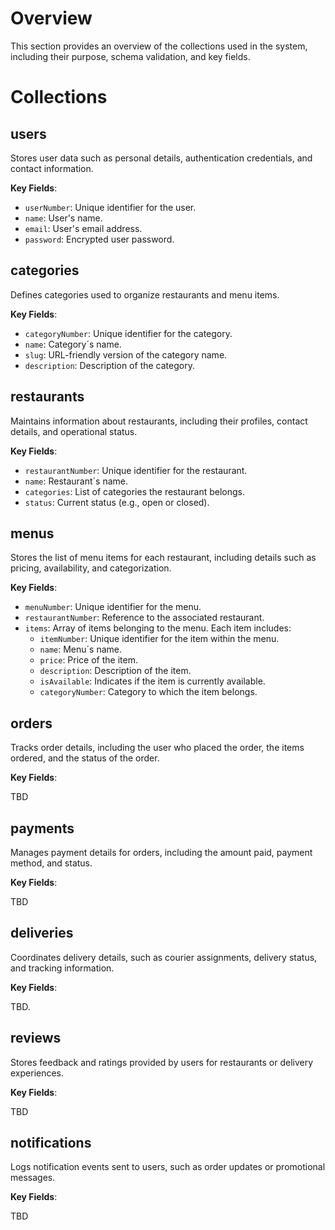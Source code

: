 # Overview

This section provides an overview of the collections used in the system, including their purpose, schema validation, and key fields.

# Collections

## users

Stores user data such as personal details, authentication credentials, and contact information.

**Key Fields**:

- `userNumber`: Unique identifier for the user.
- `name`: User's name.
- `email`: User's email address.
- `password`: Encrypted user password.

## categories

Defines categories used to organize restaurants and menu items.

**Key Fields**:

- `categoryNumber`: Unique identifier for the category.
- `name`: Category´s name.
- `slug`: URL-friendly version of the category name.
- `description`: Description of the category.

## restaurants

Maintains information about restaurants, including their profiles, contact details, and operational status.

**Key Fields**:

- `restaurantNumber`: Unique identifier for the restaurant.
- `name`: Restaurant´s name.
- `categories`: List of categories the restaurant belongs.
- `status`: Current status (e.g., open or closed).

## menus

Stores the list of menu items for each restaurant, including details such as pricing, availability, and categorization.

**Key Fields**:

- `menuNumber`: Unique identifier for the menu.
- `restaurantNumber`: Reference to the associated restaurant.
- `items`: Array of items belonging to the menu. Each item includes:
  - `itemNumber`: Unique identifier for the item within the menu.
  - `name`: Menu´s name.
  - `price`: Price of the item.
  - `description`: Description of the item.
  - `isAvailable`: Indicates if the item is currently available.
  - `categoryNumber`: Category to which the item belongs.

## orders

Tracks order details, including the user who placed the order, the items ordered, and the status of the order.

**Key Fields**:

TBD

## payments

Manages payment details for orders, including the amount paid, payment method, and status.

**Key Fields**:

TBD

## deliveries

Coordinates delivery details, such as courier assignments, delivery status, and tracking information.

**Key Fields**:

TBD.

## reviews

Stores feedback and ratings provided by users for restaurants or delivery experiences.

**Key Fields**:

TBD

## notifications

Logs notification events sent to users, such as order updates or promotional messages.

**Key Fields**:

TBD
